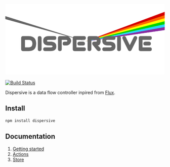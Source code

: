 ![Dispersive](https://raw.githubusercontent.com/dawee/dispersive-logo/master/dispersive-white-bg.png)

[![Build Status](https://travis-ci.org/dawee/dispersive.svg?branch=master)](https://travis-ci.org/dawee/dispersive)

Dispersive is a data flow controller inpired from [Flux](https://github.com/facebook/flux).


## Install

```sh
npm install dispersive
```

## Documentation

 1. [Getting started](./doc/getting-started.md)
 2. [Actions](./doc/actions.md)
 3. [Store](./doc/store.md)
